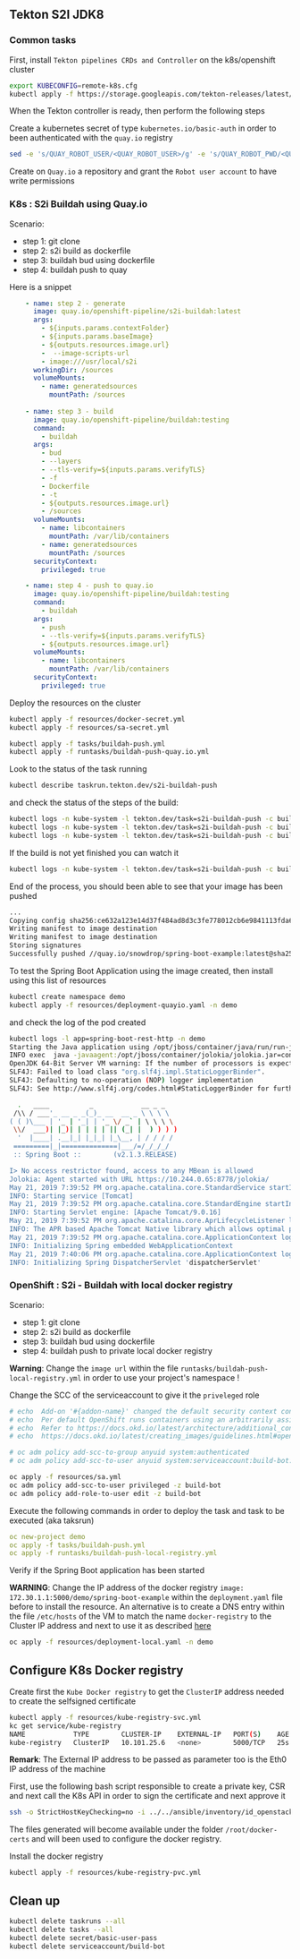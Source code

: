## Tekton S2I JDK8

### Common tasks

First, install `Tekton pipelines CRDs and Controller` on the k8s/openshift cluster

```bash
export KUBECONFIG=remote-k8s.cfg
kubectl apply -f https://storage.googleapis.com/tekton-releases/latest/release.yaml
```

When the Tekton controller is ready, then perform the following steps

Create a kubernetes secret of type `kubernetes.io/basic-auth` in order to been authenticated with the `quay.io` registry

```bash
sed -e 's/QUAY_ROBOT_USER/<QUAY_ROBOT_USER>/g' -e 's/QUAY_ROBOT_PWD/<QUAY_ROBOT_PWD>/g' resources/docker-secret.yml.tmpl > resources/docker-secret.yml
```

Create on `Quay.io` a repository and grant the `Robot user account` to have write permissions

### K8s : S2i Buildah using Quay.io

Scenario:
- step 1: git clone 
- step 2: s2i build as dockerfile
- step 3: buildah bud using dockerfile
- step 4: buildah push to quay

Here is a snippet 
```yaml
    - name: step 2 - generate
      image: quay.io/openshift-pipeline/s2i-buildah:latest
      args:
        - ${inputs.params.contextFolder}
        - ${inputs.params.baseImage}
        - ${outputs.resources.image.url}
        -  --image-scripts-url
        - image:///usr/local/s2i
      workingDir: /sources
      volumeMounts:
        - name: generatedsources
          mountPath: /sources
          
    - name: step 3 - build
      image: quay.io/openshift-pipeline/buildah:testing
      command:
        - buildah
      args:
        - bud
        - --layers
        - --tls-verify=${inputs.params.verifyTLS}
        - -f
        - Dockerfile
        - -t
        - ${outputs.resources.image.url}
        - /sources
      volumeMounts:
        - name: libcontainers
          mountPath: /var/lib/containers
        - name: generatedsources
          mountPath: /sources
      securityContext:
        privileged: true

    - name: step 4 - push to quay.io
      image: quay.io/openshift-pipeline/buildah:testing
      command:
        - buildah
      args:
        - push
        - --tls-verify=${inputs.params.verifyTLS}
        - ${outputs.resources.image.url}
      volumeMounts:
        - name: libcontainers
          mountPath: /var/lib/containers
      securityContext:
        privileged: true
```

Deploy the resources on the cluster

```bash
kubectl apply -f resources/docker-secret.yml
kubectl apply -f resources/sa-secret.yml

kubectl apply -f tasks/buildah-push.yml
kubectl apply -f runtasks/buildah-push-quay.io.yml
```

Look to the status of the task running
```bash
kubectl describe taskrun.tekton.dev/s2i-buildah-push
```

and check the status of the steps of the build:

```bash
kubectl logs -n kube-system -l tekton.dev/task=s2i-buildah-push -c build-step-generate
kubectl logs -n kube-system -l tekton.dev/task=s2i-buildah-push -c build-step-build
kubectl logs -n kube-system -l tekton.dev/task=s2i-buildah-push -c build-step-push
```

If the build is not yet finished you can watch it
```bash
kubectl logs -n kube-system -l tekton.dev/task=s2i-buildah-push -c build-step-build -f
```

End of the process, you should been able to see that your image has been pushed
```bash
...
Copying config sha256:ce632a123e14d37f484ad8d3c3fe778012cb6e9841113fda602354b61fc2320b
Writing manifest to image destination
Writing manifest to image destination
Storing signatures
Successfully pushed //quay.io/snowdrop/spring-boot-example:latest@sha256:cf99b4a9218c76547d3a7c9eca201776e70c8d1592e3fa17d4167fffce281a49
```

To test the Spring Boot Application using the image created, then install using this list of resources
```bash
kubectl create namespace demo
kubectl apply -f resources/deployment-quayio.yaml -n demo
```

and check the log of the pod created
```bash
kubectl logs -l app=spring-boot-rest-http -n demo
Starting the Java application using /opt/jboss/container/java/run/run-java.sh ...
INFO exec  java -javaagent:/opt/jboss/container/jolokia/jolokia.jar=config=/opt/jboss/container/jolokia/etc/jolokia.properties -XX:+UseParallelOldGC -XX:MinHeapFreeRatio=10 -XX:MaxHeapFreeRatio=20 -XX:GCTimeRatio=4 -XX:AdaptiveSizePolicyWeight=90 -XX:MaxMetaspaceSize=100m -XX:+ExitOnOutOfMemoryError -cp "." -jar /deployments/spring-boot-rest-http-2.1.3-2.jar  
OpenJDK 64-Bit Server VM warning: If the number of processors is expected to increase from one, then you should configure the number of parallel GC threads appropriately using -XX:ParallelGCThreads=N
SLF4J: Failed to load class "org.slf4j.impl.StaticLoggerBinder".
SLF4J: Defaulting to no-operation (NOP) logger implementation
SLF4J: See http://www.slf4j.org/codes.html#StaticLoggerBinder for further details.

  .   ____          _            __ _ _
 /\\ / ___'_ __ _ _(_)_ __  __ _ \ \ \ \
( ( )\___ | '_ | '_| | '_ \/ _` | \ \ \ \
 \\/  ___)| |_)| | | | | || (_| |  ) ) ) )
  '  |____| .__|_| |_|_| |_\__, | / / / /
 =========|_|==============|___/=/_/_/_/
 :: Spring Boot ::        (v2.1.3.RELEASE)

I> No access restrictor found, access to any MBean is allowed
Jolokia: Agent started with URL https://10.244.0.65:8778/jolokia/
May 21, 2019 7:39:52 PM org.apache.catalina.core.StandardService startInternal
INFO: Starting service [Tomcat]
May 21, 2019 7:39:52 PM org.apache.catalina.core.StandardEngine startInternal
INFO: Starting Servlet engine: [Apache Tomcat/9.0.16]
May 21, 2019 7:39:52 PM org.apache.catalina.core.AprLifecycleListener lifecycleEvent
INFO: The APR based Apache Tomcat Native library which allows optimal performance in production environments was not found on the java.library.path: [/usr/java/packages/lib/amd64:/usr/lib64:/lib64:/lib:/usr/lib]
May 21, 2019 7:39:52 PM org.apache.catalina.core.ApplicationContext log
INFO: Initializing Spring embedded WebApplicationContext
May 21, 2019 7:40:06 PM org.apache.catalina.core.ApplicationContext log
INFO: Initializing Spring DispatcherServlet 'dispatcherServlet'
```

### OpenShift : S2i - Buildah with local docker registry

Scenario:
- step 1: git clone 
- step 2: s2i build as dockerfile
- step 3: buildah bud using dockerfile
- step 4: buildah push to private local docker registry

**Warning**: Change the `image url` within the file `runtasks/buildah-push-local-registry.yml` in order to use your project's namespace !

Change the SCC of the serviceaccount to give it the `priveleged` role
```bash
# echo  Add-on '#{addon-name}' changed the default security context constraints to allow pods to run as any user.
# echo  Per default OpenShift runs containers using an arbitrarily assigned user ID.
# echo  Refer to https://docs.okd.io/latest/architecture/additional_concepts/authorization.html#security-context-constraints and
# echo  https://docs.okd.io/latest/creating_images/guidelines.html#openshift-origin-specific-guidelines for more information.

# oc adm policy add-scc-to-group anyuid system:authenticated
# oc adm policy add-scc-to-user anyuid system:serviceaccount:build-bot:tekton-pipelines-controller

oc apply -f resources/sa.yml
oc adm policy add-scc-to-user privileged -z build-bot
oc adm policy add-role-to-user edit -z build-bot
```

Execute the following commands in order to deploy the task and task to be executed (aka taksrun)

```yaml
oc new-project demo
oc apply -f tasks/buildah-push.yml
oc apply -f runtasks/buildah-push-local-registry.yml
```

Verify if the Spring Boot application has been started

**WARNING**: Change the IP address of the docker registry `image: 172.30.1.1:5000/demo/spring-boot-example` within the `deployment.yaml` file before to install the resource. An alternative is to create a DNS entry 
within the file `/etc/hosts` of the VM to match the name `docker-registry` to the Cluster IP address and next to use it as described [here](https://stackoverflow.com/questions/52675900/kubernetes-pull-images-from-internal-registry-with-on-premise-deployment)

```bash
oc apply -f resources/deployment-local.yaml -n demo
```

## Configure K8s Docker registry

Create first the `Kube Docker registry` to get the `ClusterIP` address needed to create the selfsigned certificate

```bash
kubectl apply -f resources/kube-registry-svc.yml
kc get service/kube-registry
NAME            TYPE        CLUSTER-IP    EXTERNAL-IP   PORT(S)    AGE
kube-registry   ClusterIP   10.101.25.6   <none>        5000/TCP   25s
```

**Remark**: The External IP address to be passed as parameter too is the Eth0 IP address of the machine

First, use the following bash script responsible to create a private key, CSR and next call the K8s API in order to sign the certificate and next approve it
```bash
ssh -o StrictHostKeyChecking=no -i ../../ansible/inventory/id_openstack.rsa -t centos@10.8.250.104 sudo 'bash -s' -- < gen-self-signed-cert.sh 10.101.25.6 10.8.250.104
```

The files generated will become available under the folder `/root/docker-certs` and will been used to configure the docker registry.

Install the docker registry
```bash
kubectl apply -f resources/kube-registry-pvc.yml
```

## Clean up

```bash
kubectl delete taskruns --all
kubectl delete tasks --all
kubectl delete secret/basic-user-pass
kubectl delete serviceaccount/build-bot
```
